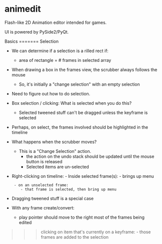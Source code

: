 # animedit
Flash-like 2D Animation editor intended for games.

UI is powered by PySide2/PyQt.


Basics =======
Selection
 
 - We can determine if a selection is a rilled rect if:
    - area of rectangle = # frames in selected array
    
 - When drawing a box in the frames view, the scrubber always follows the mouse
   - So, it's initially a "change selection" with an empty selection
   
   

- Need to figure out how to do selection. 

- Box selection / clicking: What is selected when you do this?

  - Selected tweened stuff can't be dragged unless the keyframe is selected

- Perhaps, on select, the frames involved should be highlighted in the timeline

- What happens when the scrubber moves?
    - This is a "Change Selection" action.
        - the action on the undo stack should be updated until the mouse button is released
        - Selected items are un-selected
        

- Right-clicking on timeline:
       - Inside selected frame(s):
          - brings up menu
          
       - on an unselected frame:
          - that frame is selected, then bring up menu

- Dragging tweened stuff is a special case

- With any frame create/convert:
  - play pointer should move to the right most of the frames being edited      
>>> clicking on item that's currently on a keyframe:
    - those frames are added to the selection
